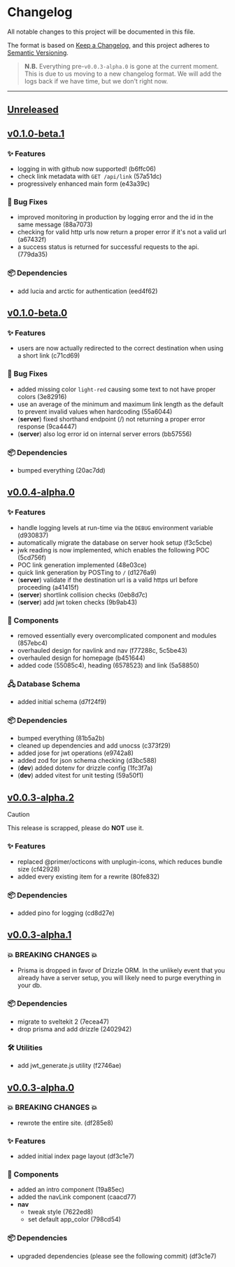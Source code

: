 <!-- Template for a new:tm: release
## [Unreleased]
<!-- ### 💥 BREAKING CHANGES 💥
### ✨ Features
### 🐛 Bug Fixes
### 🧩 Components
### 📖 Documentation
### 🖧 Database Schema
### 🛠️ Utilities
### 📦 Dependencies  -->

# Changelog

All notable changes to this project will be documented in this file.

The format is based on [Keep a Changelog](https://keepachangelog.com/en/1.1.0/),
and this project adheres to
[Semantic Versioning](https://semver.org/spec/v2.0.0.html).

> **N.B.** Everything pre-`v0.0.3-alpha.0` is gone at the current moment. This
> is due to us moving to a new changelog format. We will add the logs back if we
> have time, but we don't right now.

---

## [Unreleased]

<!-- ### 💥 BREAKING CHANGES 💥
### ✨ Features
### 🐛 Bug Fixes
### 🧩 Components
### 📖 Documentation
### 🖧 Database Schema
### 🛠️ Utilities
### 📦 Dependencies  -->

## [v0.1.0-beta.1]

### ✨ Features

- logging in with github now supported! (b6ffc06)
- check link metadata with `GET /api/link` (57a51dc)
- progressively enhanced main form (e43a39c)

### 🐛 Bug Fixes

- improved monitoring in production by logging error and the id in the same
  message (88a7073)
- checking for valid http urls now return a proper error if it's not a valid url
  (a67432f)
- a success status is returned for successful requests to the api. (779da35)

### 📦 Dependencies

- add lucia and arctic for authentication (eed4f62)

## [v0.1.0-beta.0]

### ✨ Features

- users are now actually redirected to the correct destination when using a
  short link (c71cd69)

### 🐛 Bug Fixes

- added missing color `light-red` causing some text to not have proper colors
  (3e82916)
- use an average of the minimum and maximum link length as the default to
  prevent invalid values when hardcoding (55a6044)
- (**server**) fixed shorthand endpoint (/) not returning a proper error
  response (9ca4447)
- (**server**) also log error id on internal server errors (bb57556)

### 📦 Dependencies

- bumped everything (20ac7dd)

## [v0.0.4-alpha.0]

### ✨ Features

- handle logging levels at run-time via the `DEBUG` environment variable
  (d930837)
- automatically migrate the database on server hook setup (f3c5cbe)
- jwk reading is now implemented, which enables the following POC (5cd756f)
- POC link generation implemented (48e03ce)
- quick link generation by POSTing to `/` (d1276a9)
- (**server**) validate if the destination url is a valid https url before
  proceeding (a41415f)
- (**server**) shortlink collision checks (0eb8d7c)
- (**server**) add jwt token checks (9b9ab43)

### 🧩 Components

- removed essentially every overcomplicated component and modules (857ebc4)
- overhauled design for navlink and nav (f77288c, 5c5be43)
- overhauled design for homepage (b451644)
- added code (55085c4), heading (6578523) and link (5a58850)

### 🖧 Database Schema

- added initial schema (d7f24f9)

### 📦 Dependencies

- bumped everything (81b5a2b)
- cleaned up dependencies and add unocss (c373f29)
- added jose for jwt operations (e9742a8)
- added zod for json schema checking (d3bc588)
- (**dev**) added dotenv for drizzle config (1fc3f7a)
- (**dev**) added vitest for unit testing (59a50f1)

## [v0.0.3-alpha.2]

> [!CAUTION]
>
> This release is scrapped, please do **NOT** use it.

### ✨ Features

- replaced @primer/octicons with unplugin-icons, which reduces bundle size
  (cf42928)
- added every existing item for a rewrite (80fe832)

### 📦 Dependencies

- added pino for logging (cd8d27e)

## [v0.0.3-alpha.1]

### 💥 BREAKING CHANGES 💥

- Prisma is dropped in favor of Drizzle ORM. In the unlikely event that you
  already have a server setup, you will likely need to purge everything in your
  db.

### 📦 Dependencies

- migrate to sveltekit 2 (7ecea47)
- drop prisma and add drizzle (2402942)

### 🛠️ Utilities

- add jwt_generate.js utility (f2746ae)

## [v0.0.3-alpha.0]

### 💥 BREAKING CHANGES 💥

- rewrote the entire site. (df285e8)

### ✨ Features

- added initial index page layout (df3c1e7)

### 🧩 Components

- added an intro component (19a85ec)
- added the navLink component (caacd77)
- **nav**
  - tweak style (7622ed8)
  - set default app_color (798cd54)

### 📦 Dependencies

- upgraded dependencies (please see the following commit) (df3c1e7)

[Unreleased]: https://patchy.soopy.moe/cassie/shortify/compare/v0.1.0-beta.1...HEAD
[v0.1.0-beta.1]: https://patchy.soopy.moe/cassie/shortify/compare/v0.1.0-beta.0...v0.1.0-beta.1
[v0.1.0-beta.0]: https://patchy.soopy.moe/cassie/shortify/compare/v0.0.4-alpha.0...v0.1.0-beta.0
[v0.0.4-alpha.0]: https://patchy.soopy.moe/cassie/shortify/compare/v0.0.3-alpha.2...v0.0.4-alpha.0
[v0.0.3-alpha.2]: https://patchy.soopy.moe/cassie/shortify/compare/v0.0.3-alpha.1...v0.0.3-alpha.2
[v0.0.3-alpha.1]: https://patchy.soopy.moe/cassie/shortify/compare/v0.0.3-alpha.0...v0.0.3-alpha.1
[v0.0.3-alpha.0]: https://patchy.soopy.moe/cassie/shortify/compare/v0.0.2-alpha.0...v0.0.3-alpha.0
